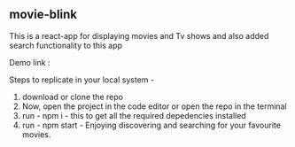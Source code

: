 ## movie-blink

This is a react-app for displaying movies and Tv shows and also added search functionality to this app

Demo link : 

Steps to replicate in your local system - 

1. download or clone the repo
2. Now, open the project in the code editor or open the repo in the terminal
3. run - npm i - this to get all the required depedencies installed
4. run - npm start - Enjoying discovering and searching for your favourite movies.
